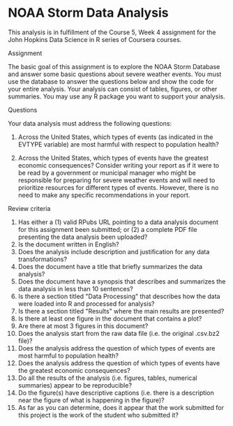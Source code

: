 # NOAA Storm Data Analysis

This analysis is in fulfillment of the Course 5, Week 4 assignment for the John Hopkins Data Science in R series of Coursera courses. 

Assignment

The basic goal of this assignment is to explore the NOAA Storm Database and answer some basic questions about severe weather events. You must use the database to answer the questions below and show the code for your entire analysis. Your analysis can consist of tables, figures, or other summaries. You may use any R package you want to support your analysis.

Questions

Your data analysis must address the following questions:

1.	Across the United States, which types of events (as indicated in the EVTYPE variable) are most harmful with respect to population health?

2.	Across the United States, which types of events have the greatest economic consequences?
Consider writing your report as if it were to be read by a government or municipal manager who might be responsible for preparing for severe weather events and will need to prioritize resources for different types of events. However, there is no need to make any specific recommendations in your report.

Review criteria

1.	Has either a (1) valid RPubs URL pointing to a data analysis document for this assignment been submitted; or (2) a complete PDF file presenting the data analysis been uploaded?
2.	Is the document written in English?
3.	Does the analysis include description and justification for any data transformations?
4.	Does the document have a title that briefly summarizes the data analysis?
5.	Does the document have a synopsis that describes and summarizes the data analysis in less than 10 sentences?
6.	Is there a section titled "Data Processing" that describes how the data were loaded into R and processed for analysis?
7.	Is there a section titled "Results" where the main results are presented?
8.	Is there at least one figure in the document that contains a plot?
9.	Are there at most 3 figures in this document?
10.	Does the analysis start from the raw data file (i.e. the original .csv.bz2 file)?
11.	Does the analysis address the question of which types of events are most harmful to population health?
12.	Does the analysis address the question of which types of events have the greatest economic consequences?
13.	Do all the results of the analysis (i.e. figures, tables, numerical summaries) appear to be reproducible?
14.	Do the figure(s) have descriptive captions (i.e. there is a description near the figure of what is happening in the figure)?
15.	As far as you can determine, does it appear that the work submitted for this project is the work of the student who submitted it?

